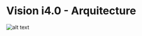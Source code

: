 # Vision i4.0 - Arquitecture

![alt text](https://github.com/vision-i40/docs/blob/master/arquitecture/images/Vision%20high%20level%20architecture.png?raw=true "High Level Architecture")
